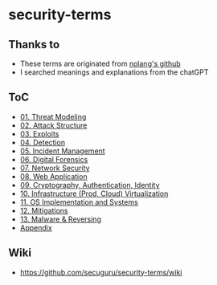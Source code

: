 # security-terms
## Thanks to
- These terms are originated from [nolang's github](https://github.com/gracenolan/Notes/blob/master/interview-study-notes-for-security-engineering.md#learning-tips)
- I searched meanings and explanations from the chatGPT

## ToC
- [01. Threat Modeling](./01_Threat_Modeling/README.mdown)
- [02. Attack Structure](./02_Attack_Structure/README.mdown)
- [03. Exploits](./03_Exploits/README.mdown)
- [04. Detection](./04_Detection/README.mdown)
- [05. Incident Management](./05_Incident_Management/README.mdown)
- [06. Digital Forensics](./06_Digital_Forensics/README.mdown)
- [07. Network Security](./07_Network_Security/README.mdown)
- [08. Web Application](./08_Web_Application/README.mdown)
- [09. Cryptography, Authentication, Identity](./09_Cryptography_Authentication_Identity/README.mdown)
- [10. Infrastructure (Prod, Cloud) Virtualization](./10_Infrastructure_Virtualization/README.mdown)
- [11. OS Implementation and Systems](./11_OS_Implementation_and_Systems/README.mdown)
- [12. Mitigations](./12_Mitigations/README.mdown)
- [13. Malware & Reversing](./13_Malware_Reversing/README.mdown)
- [Appendix](./Appendix.md)  

## Wiki
- https://github.com/secuguru/security-terms/wiki
